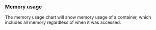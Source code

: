 


### Memory usage
The memory usage chart will show memory usage of a container, which includes all memory regardless of when it was accessed.


